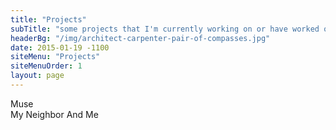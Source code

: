 ```yaml
---
title: "Projects"
subTitle: "some projects that I'm currently working on or have worked on in the past"
headerBg: "/img/architect-carpenter-pair-of-compasses.jpg"
date: 2015-01-19 -1100
siteMenu: "Projects"
siteMenuOrder: 1
layout: page
---
```


<div class="row">
  <div class="col-md-6">
    Muse
  </div>
  <div class="col-md-6">
    My Neighbor And Me
  </div>
</div>

